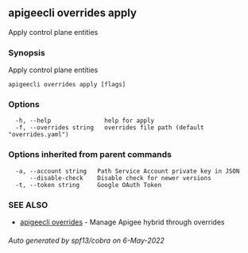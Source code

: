 ## apigeecli overrides apply

Apply control plane entities

### Synopsis

Apply control plane entities

```
apigeecli overrides apply [flags]
```

### Options

```
  -h, --help               help for apply
  -f, --overrides string   overrides file path (default "overrides.yaml")
```

### Options inherited from parent commands

```
  -a, --account string   Path Service Account private key in JSON
      --disable-check    Disable check for newer versions
  -t, --token string     Google OAuth Token
```

### SEE ALSO

* [apigeecli overrides](apigeecli_overrides.md)	 - Manage Apigee hybrid through overrides

###### Auto generated by spf13/cobra on 6-May-2022

